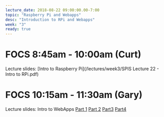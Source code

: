 ```yaml
---
lecture_date: 2018-08-22 09:00:00.00-7:00
topic: "Raspberry Pi and Webapps"
desc: "Introduction to RPi and Webapps"
week: "3"
ready: true
---
```


# FOCS 8:45am - 10:00am (Curt)

Lecture slides: [Intro to Raspberry Pi](/lectures/week3/SPIS Lecture 22 - Intro to RPi.pdf)




# FOCS 10:15am - 11:30am (Gary)

Lecture slides: Intro to WebApps [Part 1](/lectures/week3/lec4.pdf) [Part 2](/lectures/week3/lec5.pdf) [Part3](/lectures/week3/lec6.pdf) [Part4](/lectures/week3/lec7.pdf)
